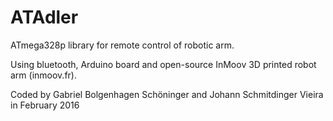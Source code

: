 # ATAdler

ATmega328p library for remote control of robotic arm. 

Using bluetooth, Arduino board and open-source InMoov 3D printed robot arm (inmoov.fr). 

Coded by Gabriel Bolgenhagen Schöninger and Johann Schmitdinger Vieira in February 2016
